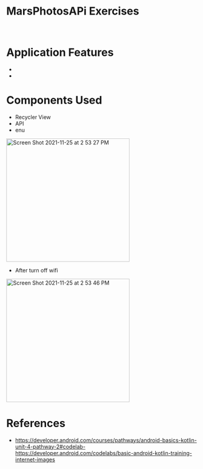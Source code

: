 # MarsPhotosAPi Exercises 
<br />


# Application Features

- 
- 


# Components Used

- Recycler View
- API
- enu


<img width="325" alt="Screen Shot 2021-11-25 at 2 53 27 PM" src="https://user-images.githubusercontent.com/92260200/143438837-5995f6f6-a4e7-4014-b304-6ef4221c1cd1.png">

- After turn off wifi

<img width="325" alt="Screen Shot 2021-11-25 at 2 53 46 PM" src="https://user-images.githubusercontent.com/92260200/143438864-0aa68bc6-c665-4e99-8df7-0467c1f81d7a.png">




# References

- https://developer.android.com/courses/pathways/android-basics-kotlin-unit-4-pathway-2#codelab-https://developer.android.com/codelabs/basic-android-kotlin-training-internet-images




